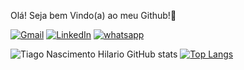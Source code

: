 Olá! Seja bem Vindo(a) ao meu Github!👋 

[![Gmail](https://img.shields.io/badge/Gmail-D14836?style=for-the-badge&logo=gmail&logoColor=white)](tnhhilario@gmail.com)
[![LinkedIn](https://img.shields.io/badge/LinkedIn-0077B5?style=for-the-badge&logo=linkedin&logoColor=white )](https://linkedin.com/in/tiago-nascimento-hilario)
[![whatsapp]( https://img.shields.io/badge/WhatsApp-25D366?style=for-the-badge&logo=whatsapp&logoColor=white)](https://api.whatsapp.com/send?phone=5521982425617)

![Tiago Nascimento Hilario GitHub stats](https://github-readme-stats.vercel.app/api?username=Tiago-Nascimento-Hilario&show_icons=true&theme=dracula)
[![Top Langs](https://github-readme-stats.vercel.app/api/top-langs/?username=tiago-nascimento-hilario)](https://github.com/tiago-nascimento-hilario/github-readme-stats)
